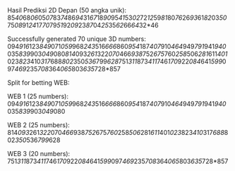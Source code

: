 Hasil Prediksi 2D Depan (50 angka unik):
85*40*68*06*05*07*83*74*86*94*31*67*18*90*95*41*53*02*72*12*59*81*80*76*26*93*61*82*03*50*75*08*91*24*17*70*79*51*92*09*23*87*04*25*35*62*66*64*32*46

Successfully generated 70 unique 3D numbers:
094*916*123*849*071*059*968*243*516*666*860*954*187*407*910*464*949*791*941*940*035*839*903*049*080*814*093*261*322*070*466*938*752*675*760*258*506*281*611*401*023*823*410*317*688*802*350*536*799*628*751*311*873*411*746*170*922*084*641*599*097*469*235*708*364*065*803*635*728*857

Split for betting WEB:

WEB 1 (25 numbers):
094*916*123*849*071*059*968*243*516*666*860*954*187*407*910*464*949*791*941*940*035*839*903*049*080

WEB 2 (25 numbers):
814*093*261*322*070*466*938*752*675*760*258*506*281*611*401*023*823*410*317*688*802*350*536*799*628

WEB 3 (20 numbers):
751*311*873*411*746*170*922*084*641*599*097*469*235*708*364*065*803*635*728*857